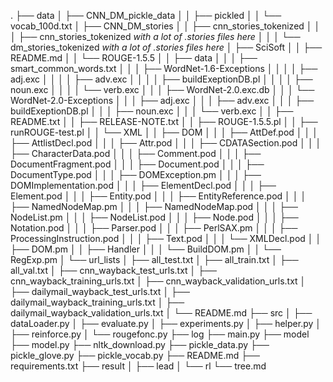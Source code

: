 .
├── data
│ ├── CNN_DM_pickle_data
│ │ ├── pickled
│ │ └── vocab_100d.txt
│ ├── CNN_DM_stories
│ │ ├── cnn_stories_tokenized
│ │ │ ├── cnn_stories_tokenized *with a lot of .stories files here*
│ │ │ └── dm_stories_tokenized *with a lot of .stories files here*
│ ├── SciSoft
│ │ ├── README.md
│ │ └── ROUGE-1.5.5
│ │     ├── data
│ │     │ ├── smart_common_words.txt
│ │     │ ├── WordNet-1.6-Exceptions
│ │     │ │ ├── adj.exc
│ │     │ │ ├── adv.exc
│ │     │ │ ├── buildExeptionDB.pl
│ │     │ │ ├── noun.exc
│ │     │ │ └── verb.exc
│ │     │ ├── WordNet-2.0.exc.db
│ │     │ └── WordNet-2.0-Exceptions
│ │     │     ├── adj.exc
│ │     │     ├── adv.exc
│ │     │     ├── buildExeptionDB.pl
│ │     │     ├── noun.exc
│ │     │     └── verb.exc
│ │     ├── README.txt
│ │     ├── RELEASE-NOTE.txt
│ │     ├── ROUGE-1.5.5.pl
│ │     ├── runROUGE-test.pl
│ │     └── XML
│ │         ├── DOM
│ │         │ ├── AttDef.pod
│ │         │ ├── AttlistDecl.pod
│ │         │ ├── Attr.pod
│ │         │ ├── CDATASection.pod
│ │         │ ├── CharacterData.pod
│ │         │ ├── Comment.pod
│ │         │ ├── DocumentFragment.pod
│ │         │ ├── Document.pod
│ │         │ ├── DocumentType.pod
│ │         │ ├── DOMException.pm
│ │         │ ├── DOMImplementation.pod
│ │         │ ├── ElementDecl.pod
│ │         │ ├── Element.pod
│ │         │ ├── Entity.pod
│ │         │ ├── EntityReference.pod
│ │         │ ├── NamedNodeMap.pm
│ │         │ ├── NamedNodeMap.pod
│ │         │ ├── NodeList.pm
│ │         │ ├── NodeList.pod
│ │         │ ├── Node.pod
│ │         │ ├── Notation.pod
│ │         │ ├── Parser.pod
│ │         │ ├── PerlSAX.pm
│ │         │ ├── ProcessingInstruction.pod
│ │         │ ├── Text.pod
│ │         │ └── XMLDecl.pod
│ │         ├── DOM.pm
│ │         ├── Handler
│ │         │ └── BuildDOM.pm
│ │         └── RegExp.pm
│ └── url_lists
│     ├── all_test.txt
│     ├── all_train.txt
│     ├── all_val.txt
│     ├── cnn_wayback_test_urls.txt
│     ├── cnn_wayback_training_urls.txt
│     ├── cnn_wayback_validation_urls.txt
│     ├── dailymail_wayback_test_urls.txt
│     ├── dailymail_wayback_training_urls.txt
│     ├── dailymail_wayback_validation_urls.txt
│     └── README.md
├── src
│ ├── dataLoader.py
│ ├── evaluate.py
│ ├── experiments.py
│ ├── helper.py
│ ├── reinforce.py
│ └── rougefonc.py
├── log
├── main.py
├── model
├── model.py
├── nltk_download.py
├── pickle_data.py
├── pickle_glove.py
├── pickle_vocab.py
├── README.md
├── requirements.txt
├── result
│ ├── lead
│ └── rl
└── tree.md
